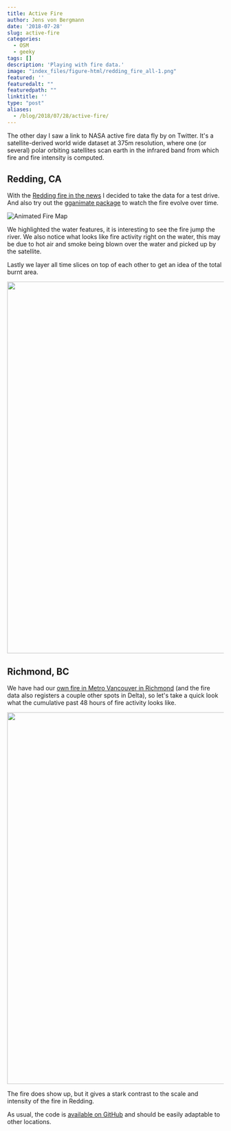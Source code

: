 ```yaml
---
title: Active Fire
author: Jens von Bergmann
date: '2018-07-28'
slug: active-fire
categories:
  - OSM
  - geeky
tags: []
description: 'Playing with fire data.'
image: "index_files/figure-html/redding_fire_all-1.png"
featured: ''
featuredalt: ""
featuredpath: ""
linktitle: ''
type: "post"
aliases:
  - /blog/2018/07/28/active-fire/
---
```













The other day I saw a link to NASA active fire data fly by on Twitter. It's a satellite-derived world wide dataset at 375m resolution, where one (or several) polar orbiting satellites scan earth in the infrared band from which fire and fire intensity is computed.

## Redding, CA

With the [Redding fire in the news](http://www.latimes.com/local/lanow/la-me-carr-fire-redding-20180728-story.html) I decided to take the data for a test drive. And also try out the [gganimate package](https://github.com/thomasp85/gganimate) to watch the fire evolve over time.


![Animated Fire Map](images/redding_fire-1.gif)

We highlighted the water features, it is interesting to see the fire jump the river. We also notice what looks like fire activity right on the water, this may be due to hot air and smoke being blown over the water and picked up by the satellite.

Lastly we layer all time slices on top of each other to get an idea of the total burnt area.

<img src="index_files/figure-html/redding_fire_all-1.png" width="864" />


## Richmond, BC
We have had our [own fire in Metro Vancouver in Richmond](https://www.cbc.ca/news/canada/british-columbia/richmond-fire-challenging-crews-likely-to-be-a-multi-day-event-1.4764117) (and the fire data also registers a couple other spots in Delta), so let's take a quick look what the cumulative past 48 hours of fire activity looks like.

<img src="index_files/figure-html/unnamed-chunk-3-1.png" width="864" />

The fire does show up, but it gives a stark contrast to the scale and intensity of the fire in Redding.


As usual, the code is [available on GitHub](https://github.com/mountainMath/doodles/blob/master/content/posts/2018-07-28-active-fire.Rmarkdown) and should be easily adaptable to other locations.
